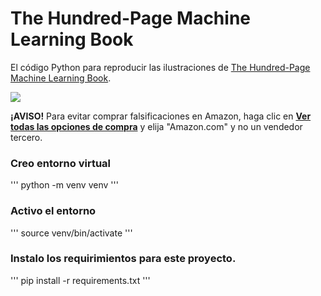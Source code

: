 # The Hundred-Page Machine Learning Book
El código Python para reproducir las ilustraciones de [The Hundred-Page Machine Learning Book](http://themlbook.com/).

![](http://themlbook.com/images/og-image3.png)

**¡AVISO!** Para evitar comprar falsificaciones en Amazon, haga clic en **[Ver todas las opciones de compra](https://www.amazon.com/gp/offer-listing/199957950X/)** y elija "Amazon.com" y no un vendedor tercero.


### Creo entorno virtual
''' 
python -m venv venv
'''

### Activo el entorno

'''
source venv/bin/activate
'''

### Instalo los requirimientos para este proyecto.

'''
pip install -r requirements.txt
'''
